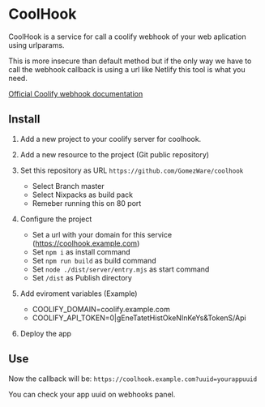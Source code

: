# CoolHook

CoolHook is a service for call a coolify webhook of your web aplication using urlparams.

This is more insecure than default method but if the only way we have to call the webhook callback
is using a url like Netlify this tool is what you need.

[Official Coolify webhook documentation](https://coolify.io/docs/api-reference/deploy-webhook)

## Install

1. Add a new project to your coolify server for coolhook.
2. Add a new resource to the project (Git public repository)
3. Set this repository as URL `https://github.com/GomezWare/coolhook`

   - Select Branch master
   - Select Nixpacks as build pack
   - Remeber running this on 80 port

4. Configure the project

   - Set a url with your domain for this service (https://coolhook.example.com)
   - Set `npm i` as install command
   - Set `npm run build` as build command
   - Set `node ./dist/server/entry.mjs` as start command
   - Set `/dist` as Publish directory

5. Add eviroment variables (Example)

   - COOLIFY_DOMAIN=coolify.example.com
   - COOLIFY_API_TOKEN=0|gEneTatetHistOkeNInKeYs&TokenS/Api

6. Deploy the app

## Use

Now the callback will be:
`https://coolhook.example.com?uuid=yourappuuid`

You can check your app uuid on webhooks panel.
